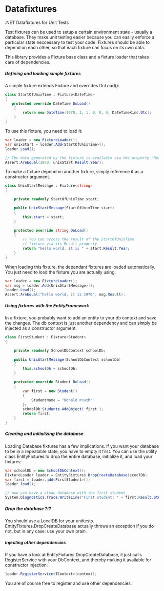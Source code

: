 # Datafixtures
.NET Datafixtures for Unit Tests

Test fixtures can be used to setup a certain environment state - usually a database. They make unit testing easier because you can easily enforce a particular state neccessary to test your code. 
Fixtures should be able to depend on each other, so that each fixture can focus on its own data.

This library provides a Fixture base class and a fixture loader that takes care of dependencies. 


##### Defining and loading simple fixtures

A simple fixture extends Fixture<T> and overrides DoLoad():

```C#
class StartOfUnixTime : Fixture<DateTime>
{
   protected override DateTime DoLoad()
    {
        return new DateTime(1970, 1, 1, 0, 0, 0, DateTimeKind.Utc);
    }
}
```

To use this fixture, you need to load it:

```C#
var loader = new FixtureLoader();
var unixStart = loader.Add<StartOfUnixTime>();
loader.Load();

// The data generated by the fixture is available via the property "Result".
Assert.AreEqual(1970, unixStart.Result.Year);
```

To make a fixture depend on another fixture, simply reference it as a constructor argument.

```C#
class UnixStartMessage : Fixture<string>
{

    private readonly StartOfUnixTime start;

    public UnixStartMessage(StartOfUnixTime start)
    {
        this.start = start;
    }

    protected override string DoLoad()
    {
        // You can access the result of the StartOfUnixTime 
        // fixture via its Result property
        return "hello world, it is " + start.Result.Year;
    }
}
```

When loading this fixture, the dependant fixtures are loaded automatically. You just need to load the fixture you are actually using.

```C#
var loader = new FixtureLoader();
var msg = loader.Add<UnixStartMessage>();
loader.Load();
Assert.AreEqual("hello world, it is 1970", msg.Result);
```

##### Using fixtures with the EntityFramework

In a fixture, you probably want to add an entity to your db context and save the changes. The db context is just another dependency and can simply be injected as a constructor argument.

```C#
class FirstStudent : Fixture<Student>
{

    private readonly SchoolDbContext schoolDb;
    
    public UnixStartMessage(SchoolDbContext schoolDb)
    {
        this.schoolDb = schoolDb;
    }

    protected override Student DoLoad()
    {
        var first = new Student()
        {
            StudentName = "Donald Knuth" 
        };
        schoolDb.Students.AddObject( first );
        return first;
    }
}
```

##### Clearing and initializing the database

Loading Database fixtures has a few implications. If you want your database to be in a repeatable state, you have to empty it first. You can use the utility class EntityFixtures to drop the entire database, initialize it, and load your fixtures:

```C#
var schoolDb = new SchoolDbContext();
FixtureLoader loader = EntityFixtures.DropCreateDatabase(scoolDb)
var first = loader.add<FirstStudent>();
loader.load();

// now you have a clean database with the first student
System.Diagnostics.Trace.WriteLine("First student: " + first.Result.StudentName); // => "First student: Donald Knuth"
```

##### Drop the database ?!?

You should use a LocalDB for your unittests. EntityFixtures.DropCreateDatabase actually throws an exception if you do not, but in any case: use your own brain.


##### Injecting other dependencies
If you have a look at EntityFixtures.DropCreateDatabase, it just calls RegisterService with your DbContext, and thereby making it available for constructor injection:
```C#
loader.RegisterService<TContext>(context);
```
You are of course free to register and use other dependencies.
